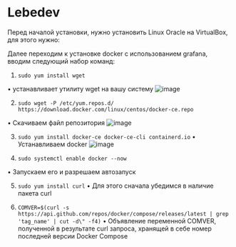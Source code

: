 # Lebedev

Перед началой установки, нужно установить Linux Oracle на VirtualBox, для этого нужно:

Далее переходим к установке docker с использованием grafana, вводим следующий набор команд:

1. `sudo yum install wget`

• устанавливает утилиту wget на вашу систему
![image](https://github.com/user-attachments/assets/6852ecf0-cf7e-4e21-8bdb-6b35cae4f534)

2. `sudo wget -P /etc/yum.repos.d/ https://download.docker.com/linux/centos/docker-ce.repo`

• Скачиваем файл репозитория
![image](https://github.com/user-attachments/assets/b56e1cef-3354-4307-bd7c-6b148e27d1ab)

3. `sudo yum install docker-ce docker-ce-cli containerd.io`
• Устанавливаем docker
![image](https://github.com/user-attachments/assets/db2f24fc-c9e8-4f9e-8de3-a086e8388efa)


4. `sudo systemctl enable docker --now`

• Запускаем его и разрешаем автозапуск

5. `sudo yum install curl`
• Для этого сначала убедимся в наличие пакета curl

6. `COMVER=$(curl -s https://api.github.com/repos/docker/compose/releases/latest | grep 'tag_name' | cut -d\" -f4)`
• Объявление переменной COMVER, полученной в результате curl запроса, хранящей в себе номер последней
версии Docker Compose
